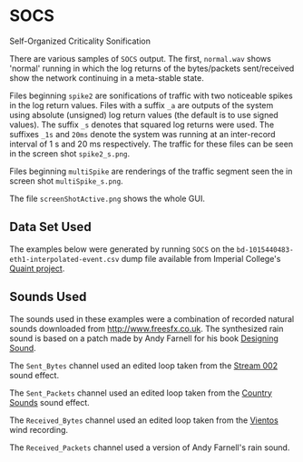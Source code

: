 # SOCS
Self-Organized Criticality Sonification

There are various samples of `SOCS` output. The first, `normal.wav` shows 'normal' running
in which the log returns of the bytes/packets sent/received show the network
continuing in a meta-stable state. 

Files beginning `spike2` are sonifications of traffic with two noticeable spikes in the
log return values. Files with a suffix `_a` are outputs of the system using absolute 
(unsigned) log return values (the default is to use signed values). The suffix `_s`
denotes that squared log returns were used. The suffixes `_1s` and `20ms` denote
the system was running at an inter-record interval of 1 s and 20 ms respectively. The traffic
for these files can be seen in the screen shot `spike2_s.png`.

Files beginning `multiSpike` are renderings of the traffic segment seen the in screen shot
`multiSpike_s.png`.

The file `screenShotActive.png` shows the whole GUI.

## Data Set Used
The examples below were generated by running `SOCS` on the `bd-1015440483-eth1-interpolated-event.csv` dump file
available from Imperial College's [Quaint project](http://www.doc.ic.ac.uk/~uh/QUAINT/data/).

## Sounds Used
The sounds used in these examples were a combination of recorded natural sounds downloaded 
from <http://www.freesfx.co.uk>. The synthesized rain sound is based on a patch made
by Andy Farnell for his book [Designing Sound](https://mitpress.mit.edu/books/designing-sound).


The `Sent_Bytes` channel used an edited loop taken from the [Stream 002](http://www.freesfx.co.uk/rx2/mp3s/4/4343_1329751803.mp3) 
sound effect.

The `Sent_Packets` channel used an edited loop taken from the [Country Sounds](http://www.freesfx.co.uk/rx2/mp3s/9/10048_1361187216.mp3)
sound effect.

The `Received_Bytes` channel used an edited loop taken from the [Vientos](http://www.freesfx.co.uk/rx2/mp3s/9/10856_1384707240.mp3)
wind recording.

The `Received_Packets` channel used a version of Andy Farnell's rain sound.